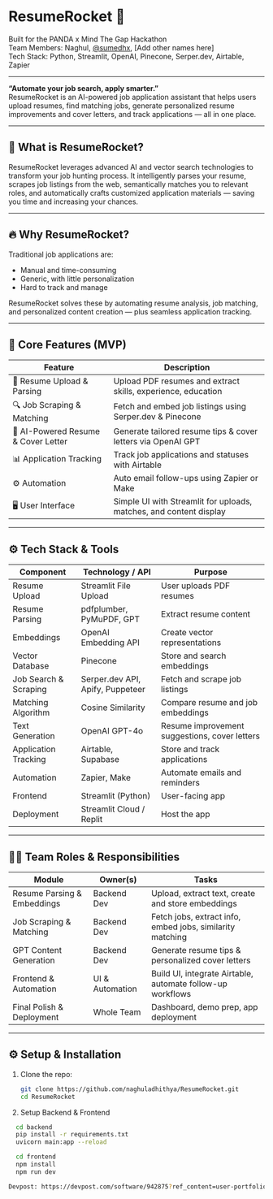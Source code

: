 # ResumeRocket 🚀

Built for the PANDA x Mind The Gap Hackathon  
Team Members: Naghul, [@sumedhx](https://github.com/sumedhx), [Add other names here]  
Tech Stack: Python, Streamlit, OpenAI, Pinecone, Serper.dev, Airtable, Zapier

---

**“Automate your job search, apply smarter.”**  
ResumeRocket is an AI-powered job application assistant that helps users upload resumes, find matching jobs, generate personalized resume improvements and cover letters, and track applications — all in one place.

---

## 🧠 What is ResumeRocket?

ResumeRocket leverages advanced AI and vector search technologies to transform your job hunting process. It intelligently parses your resume, scrapes job listings from the web, semantically matches you to relevant roles, and automatically crafts customized application materials — saving you time and increasing your chances.

---

## 🔥 Why ResumeRocket?

Traditional job applications are:

- Manual and time-consuming  
- Generic, with little personalization  
- Hard to track and manage  

ResumeRocket solves these by automating resume analysis, job matching, and personalized content creation — plus seamless application tracking.

---

## 🌟 Core Features (MVP)

| Feature                         | Description                                                        |
|--------------------------------|--------------------------------------------------------------------|
| 📄 Resume Upload & Parsing       | Upload PDF resumes and extract skills, experience, education       |
| 🔍 Job Scraping & Matching       | Fetch and embed job listings using Serper.dev & Pinecone           |
| 🤖 AI-Powered Resume & Cover Letter | Generate tailored resume tips & cover letters via OpenAI GPT        |
| 📊 Application Tracking          | Track job applications and statuses with Airtable                  |
| ⚙️ Automation                   | Auto email follow-ups using Zapier or Make                         |
| 🖥️ User Interface               | Simple UI with Streamlit for uploads, matches, and content display |

---

## ⚙️ Tech Stack & Tools

| Component                 | Technology / API                | Purpose                               |
|--------------------------|--------------------------------|-------------------------------------|
| Resume Upload            | Streamlit File Upload           | User uploads PDF resumes             |
| Resume Parsing           | pdfplumber, PyMuPDF, GPT       | Extract resume content               |
| Embeddings               | OpenAI Embedding API            | Create vector representations       |
| Vector Database          | Pinecone                       | Store and search embeddings          |
| Job Search & Scraping    | Serper.dev API, Apify, Puppeteer | Fetch and scrape job listings         |
| Matching Algorithm       | Cosine Similarity               | Compare resume and job embeddings    |
| Text Generation          | OpenAI GPT-4o                  | Resume improvement suggestions, cover letters |
| Application Tracking     | Airtable, Supabase             | Store and track applications         |
| Automation               | Zapier, Make                   | Automate emails and reminders        |
| Frontend                | Streamlit (Python)             | User-facing app                      |
| Deployment              | Streamlit Cloud / Replit       | Host the app                        |

---

## 🧑‍💻 Team Roles & Responsibilities

| Module                     | Owner(s)        | Tasks                                                                 |
|----------------------------|-----------------|----------------------------------------------------------------------|
| Resume Parsing & Embeddings | Backend Dev     | Upload, extract text, create and store embeddings                    |
| Job Scraping & Matching     | Backend Dev     | Fetch jobs, extract info, embed jobs, similarity matching             |
| GPT Content Generation      | Backend Dev     | Generate resume tips & personalized cover letters                    |
| Frontend & Automation       | UI & Automation | Build UI, integrate Airtable, automate follow-up workflows           |
| Final Polish & Deployment   | Whole Team      | Dashboard, demo prep, app deployment                                 |

---

## ⚙️ Setup & Installation

1. Clone the repo:

   ```bash
   git clone https://github.com/naghuladhithya/ResumeRocket.git
   cd ResumeRocket
   
2. Setup Backend & Frontend
  ```bash
    cd backend
    pip install -r requirements.txt
    uvicorn main:app --reload

    cd frontend
    npm install
    npm run dev

Devpost: https://devpost.com/software/942875?ref_content=user-portfolio&ref_feature=in_progress

